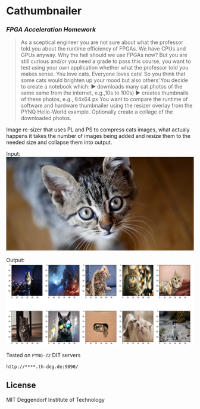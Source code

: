 # Cathumbnailer
### _FPGA Acceleration Homework_
> As a sceptical engineer you are not sure about what the professor told you about the runtime efficiency of FPGAs. We have CPUs and GPUs anyway. Why the hell should we use FPGAs now?
But you are still curious and/or you need a grade to pass this course, you want to test using your own application whether what the professor told you makes sense.
You love cats. Everyone loves cats! So you think that some cats would brighten up your mood but also others’.You decide to create a notebook which:
▶ downloads many cat photos of the same same from the internet, e.g.,10s to 100s)
▶ creates thumbnails of these photos, e.g., 64x64 px
You want to compare the runtime of software and hardware thumbnailer using the resizer overlay from the PYNQ Hello-World example. Optionally create a collage of the downloaded photos.

Image re-sizer that uses PL and PS to compress cats images, what actualy happens it takes the number of images being added and resize them to the needed size and collapse them into output.

Input:
![alt text](https://github.com/rallahaseh/Cathumbnailer/blob/main/Example/input.png?raw=true)

Output:
![alt text](https://github.com/rallahaseh/Cathumbnailer/blob/main/Example/output.png?raw=true)

Tested on `PYNQ-Z2` DIT servers
```sh
http://****.th-deg.de:9090/
```

## License
MIT
Deggendorf Institute of Technology
